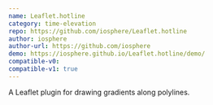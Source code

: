 ```yaml
---
name: Leaflet.hotline
category: time-elevation
repo: https://github.com/iosphere/Leaflet.hotline
author: iosphere
author-url: https://github.com/iosphere
demo: https://iosphere.github.io/Leaflet.hotline/demo/
compatible-v0:
compatible-v1: true
---
```


A Leaflet plugin for drawing gradients along polylines.
